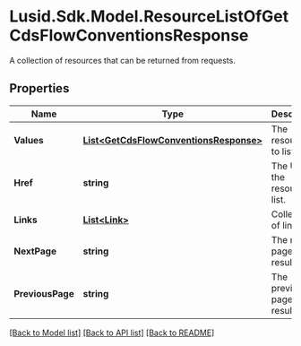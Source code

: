 # Lusid.Sdk.Model.ResourceListOfGetCdsFlowConventionsResponse
A collection of resources that can be returned from requests.

## Properties

Name | Type | Description | Notes
------------ | ------------- | ------------- | -------------
**Values** | [**List&lt;GetCdsFlowConventionsResponse&gt;**](GetCdsFlowConventionsResponse.md) | The resources to list. | 
**Href** | **string** | The URI of the resource list. | [optional] 
**Links** | [**List&lt;Link&gt;**](Link.md) | Collection of links. | [optional] 
**NextPage** | **string** | The next page of results. | [optional] 
**PreviousPage** | **string** | The previous page of results. | [optional] 

[[Back to Model list]](../README.md#documentation-for-models) [[Back to API list]](../README.md#documentation-for-api-endpoints) [[Back to README]](../README.md)

